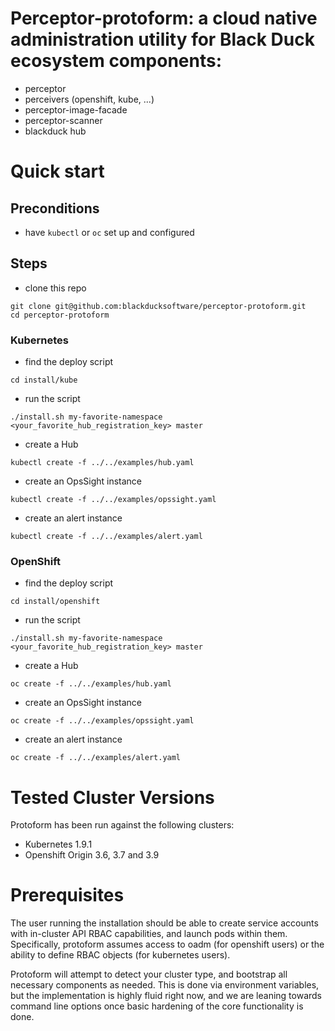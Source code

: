 # Perceptor-protoform: a cloud native administration utility for Black Duck ecosystem components:

- perceptor
- perceivers (openshift, kube, ...)
- perceptor-image-facade
- perceptor-scanner
- blackduck hub

# Quick start

## Preconditions

 - have `kubectl` or `oc` set up and configured

## Steps

 - clone this repo

```
git clone git@github.com:blackducksoftware/perceptor-protoform.git
cd perceptor-protoform
```

 ### Kubernetes
 - find the deploy script

```
cd install/kube
```

 - run the script

```
./install.sh my-favorite-namespace <your_favorite_hub_registration_key> master
```

 - create a Hub

```
kubectl create -f ../../examples/hub.yaml
```

 - create an OpsSight instance

```
kubectl create -f ../../examples/opssight.yaml
```

 - create an alert instance

```
kubectl create -f ../../examples/alert.yaml
```

 ### OpenShift
 - find the deploy script

```
cd install/openshift
```

 - run the script

```
./install.sh my-favorite-namespace <your_favorite_hub_registration_key> master
```

 - create a Hub

```
oc create -f ../../examples/hub.yaml
```

 - create an OpsSight instance

```
oc create -f ../../examples/opssight.yaml
```

 - create an alert instance

```
oc create -f ../../examples/alert.yaml
```

# Tested Cluster Versions

Protoform has been run against the following clusters:

- Kubernetes 1.9.1
- Openshift Origin 3.6, 3.7 and 3.9

# Prerequisites

The user running the installation should be able to create service accounts with in-cluster API RBAC capabilities, and launch pods within them.  Specifically, protoform assumes access to oadm (for openshift users) or the ability to define RBAC objects (for kubernetes users).  

Protoform will attempt to detect your cluster type, and bootstrap all necessary components as needed.  This is done via environment variables, but the implementation is highly fluid right now, and we are leaning towards command line options once basic hardening of the core functionality is done.
